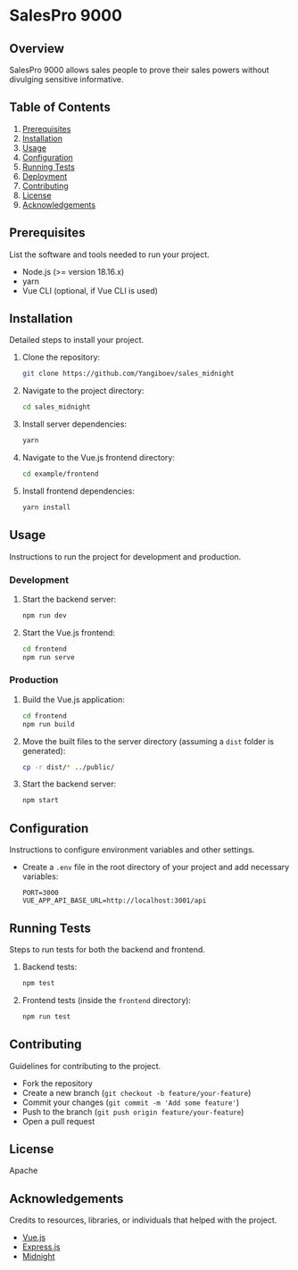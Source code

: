 # SalesPro 9000

## Overview
SalesPro 9000 allows sales people to prove their sales powers without divulging sensitive informative.

## Table of Contents
1. [Prerequisites](#prerequisites)
2. [Installation](#installation)
3. [Usage](#usage)
5. [Configuration](#configuration)
6. [Running Tests](#running-tests)
7. [Deployment](#deployment)
8. [Contributing](#contributing)
9. [License](#license)
10. [Acknowledgements](#acknowledgements)

## Prerequisites
List the software and tools needed to run your project.
- Node.js (>= version 18.16.x)
- yarn
- Vue CLI (optional, if Vue CLI is used)

## Installation
Detailed steps to install your project.
1. Clone the repository:
    ```sh
    git clone https://github.com/Yangiboev/sales_midnight
    ```
2. Navigate to the project directory:
    ```sh
    cd sales_midnight
    ```
3. Install server dependencies:
    ```sh
    yarn
    ```
4. Navigate to the Vue.js frontend directory:
    ```sh
    cd example/frontend
    ```
5. Install frontend dependencies:
    ```sh
    yarn install
    ```


## Usage
Instructions to run the project for development and production.

### Development
1. Start the backend server:
    ```sh
    npm run dev
    ```
2. Start the Vue.js frontend:
    ```sh
    cd frontend
    npm run serve
    ```

### Production
1. Build the Vue.js application:
    ```sh
    cd frontend
    npm run build
    ```
2. Move the built files to the server directory (assuming a `dist` folder is generated):
    ```sh
    cp -r dist/* ../public/
    ```
3. Start the backend server:
    ```sh
    npm start
    ```


## Configuration
Instructions to configure environment variables and other settings.
- Create a `.env` file in the root directory of your project and add necessary variables:
    ```env
    PORT=3000
    VUE_APP_API_BASE_URL=http://localhost:3001/api
    ```

## Running Tests
Steps to run tests for both the backend and frontend.
1. Backend tests:
    ```sh
    npm test
    ```
2. Frontend tests (inside the `frontend` directory):
    ```sh
    npm run test
    ```

## Contributing
Guidelines for contributing to the project.
- Fork the repository
- Create a new branch (`git checkout -b feature/your-feature`)
- Commit your changes (`git commit -m 'Add some feature'`)
- Push to the branch (`git push origin feature/your-feature`)
- Open a pull request

## License
Apache 

## Acknowledgements
Credits to resources, libraries, or individuals that helped with the project.
- [Vue.js](https://vuejs.org/)
- [Express.js](https://expressjs.com/)
- [Midnight](https://midnight.network/)

